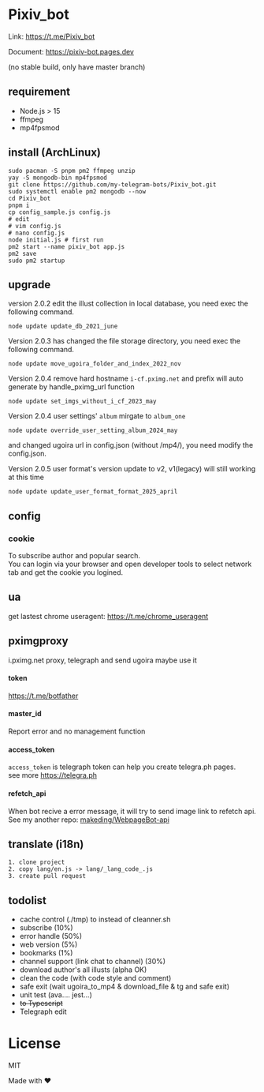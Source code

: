 # Pixiv_bot
Link: https://t.me/Pixiv_bot

Document: https://pixiv-bot.pages.dev

(no stable build, only have master branch)
## requirement

- Node.js > 15
- ffmpeg
- mp4fpsmod
## install (ArchLinux)
    sudo pacman -S pnpm pm2 ffmpeg unzip
    yay -S mongodb-bin mp4fpsmod
    git clone https://github.com/my-telegram-bots/Pixiv_bot.git
    sudo systemctl enable pm2 mongodb --now
    cd Pixiv_bot
    pnpm i
    cp config_sample.js config.js
    # edit
    # vim config.js
    # nano config.js
    node initial.js # first run
    pm2 start --name pixiv_bot app.js
    pm2 save
    sudo pm2 startup
## upgrade
version 2.0.2 edit the illust collection in local database, you need exec the following command.

    node update update_db_2021_june

Version 2.0.3 has changed the file storage directory, you need exec the following command.

    node update move_ugoira_folder_and_index_2022_nov
Version 2.0.4 remove hard hostname `i-cf.pximg.net` and prefix will auto generate by handle_pximg_url function

    node update set_imgs_without_i_cf_2023_may

Version 2.0.4 user settings' `album` mirgate to `album_one`

    node update override_user_setting_album_2024_may

and changed ugoira url in config.json (without /mp4/), you need modify the config.json.

Version 2.0.5 user format's version update to v2, v1(legacy) will still working at this time

    node update update_user_format_format_2025_april
    
## config
### cookie
To subscribe author and popular search.  
You can login via your browser and open developer tools to select network tab and get the cookie you logined.  
## ua
get lastest chrome useragent: https://t.me/chrome_useragent
## pximgproxy
i.pximg.net proxy, telegraph and send ugoira maybe use it
#### token
https://t.me/botfather
#### master_id
Report error and no management function
#### access_token
`access_token` is telegraph token can help you create telegra.ph pages.  
see more https://telegra.ph
#### refetch_api
When bot recive a error message, it will try to send image link to refetch api.  
See my another repo: [makeding/WebpageBot-api](https://github.com/makeding/WebpageBot-api)
## translate (i18n)
    1. clone project
    2. copy lang/en.js -> lang/_lang_code_.js
    3. create pull request

## todolist
- cache control (./tmp) to instead of cleanner.sh
- subscribe (10%)
- error handle (50%)
- web version (5%)
- bookmarks (1%)
- channel support (link chat to channel) (30%)
- download author's all illusts (alpha OK)
- clean the code (with code style and comment)
- safe exit (wait ugoira_to_mp4 & download_file & tg and safe exit)
- unit test (ava.... jest...)
- ~~to Typescript~~
- Telegraph edit
# License
MIT


Made with ❤️